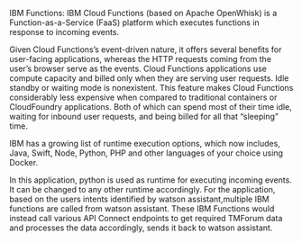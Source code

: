IBM Functions:
IBM Cloud Functions (based on Apache OpenWhisk) is a Function-as-a-Service (FaaS) platform which executes functions in response to incoming events.

Given Cloud Functions’s event-driven nature, it offers several benefits for user-facing applications, whereas the HTTP requests coming from the user’s browser serve as the events. Cloud Functions applications use compute capacity and billed only when they are serving user requests. Idle standby or waiting mode is nonexistent. This feature makes Cloud Functions considerably less expensive when compared to traditional containers or CloudFoundry applications. Both of which can spend most of their time idle, waiting for inbound user requests, and being billed for all that “sleeping” time.

IBM has a growing list of runtime execution options, which now includes, Java, Swift, Node, Python, PHP and  other languages of your choice using Docker.

In this application, python is used as runtime for executing incoming events. It can be changed to any other runtime accordingly. For the application, based on the users intents identified by watson assistant,multiple IBM functions are called from watson assistant. These IBM Functions would instead call various API Connect endpoints to get required TMForum data and processes the data accordingly, sends it back to watson assistant. 
